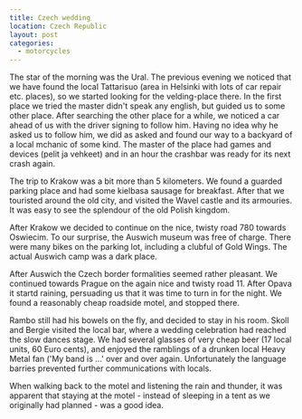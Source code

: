 ```yaml
---
title: Czech wedding
location: Czech Republic
layout: post
categories:
  - motorcycles
---
```

The star of the morning was the Ural. The previous evening we noticed that we have found the local Tattarisuo (area in Helsinki with lots of car repair etc. places), so we started looking for the velding-place there. In the first place we tried the master didn't speak any english, but guided us to some other place. After searching the other place for a while, we noticed a car ahead of us with the driver signing to follow him. Having no idea why he asked us to follow him, we did as asked and found our way to a backyard of a local mchanic of some kind. The master of the place had games and devices (pelit ja vehkeet) and in an hour the crashbar was ready for its next crash again.

The trip to Krakow was a bit more than 5 kilometers. We found a guarded parking place and had some kielbasa sausage for breakfast. After that we touristed around the old city, and visited the Wavel castle and its armouries. It was easy to see the splendour of the old Polish kingdom.

After Krakow we decided to continue on the nice, twisty road 780 towards Oswiecim. To our surprise, the Auswich museum was free of charge. There were many bikes on the parking lot, including a clubful of Gold Wings. The actual Auswich camp was a dark place.

After Auswich the Czech border formalities seemed rather pleasant. We continued towards Prague on the again nice and twisty road 11. After Opava it startd raining, persuading us that it was time to turn in for the night. We found a reasonably cheap roadside motel, and stopped there.

Rambo still had his bowels on the fly, and decided to stay in his room. Skoll and Bergie visited the local bar, where a wedding celebration had reached the slow dances stage. We had several glasses of very cheap beer (17 local units, 60 Euro cents), and enjoyed the ramblings of a drunken local Heavy Metal fan ('My band is ...' over and over again. Unfortunately the language barries prevented further communications with locals.

When walking back to the motel and listening the rain and thunder, it was apparent that staying at the motel - instead of sleeping in a tent as we originally had planned - was a good idea.
